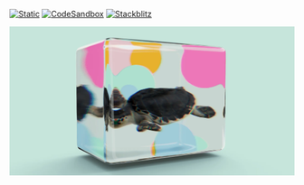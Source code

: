 [![Static](https://img.shields.io/badge/demo-%23646CFF.svg?logo=html5&logoColor=white)](https://pmndrs.github.io/examples/aquarium)
[![CodeSandbox](https://img.shields.io/badge/codesandbox-040404?logo=codesandbox&logoColor=DBDBDB)](https://codesandbox.io/s/github/pmndrs/examples/tree/main/demos/aquarium)
[![Stackblitz](https://img.shields.io/badge/stackblitz-fff?logo=Stackblitz&logoColor=1389FD)](https://stackblitz.com/github/pmndrs/examples/tree/main/demos/aquarium)

![](thumbnail.webp)
